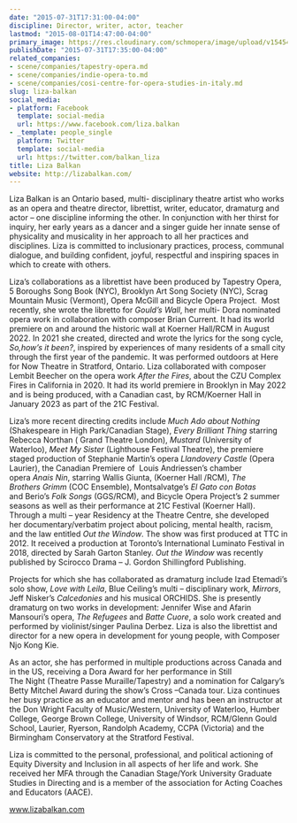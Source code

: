 ```yaml
---
date: "2015-07-31T17:31:00-04:00"
discipline: Director, writer, actor, teacher
lastmod: "2015-08-01T14:47:00-04:00"
primary_image: https://res.cloudinary.com/schmopera/image/upload/v1545409169/media/webhook-uploads/1438444979586/LizaHeadshot.jpg.jpg
publishDate: "2015-07-31T17:35:00-04:00"
related_companies:
- scene/companies/tapestry-opera.md
- scene/companies/indie-opera-to.md
- scene/companies/cosi-centre-for-opera-studies-in-italy.md
slug: liza-balkan
social_media:
- platform: Facebook
  template: social-media
  url: https://www.facebook.com/liza.balkan
- _template: people_single
  platform: Twitter
  template: social-media
  url: https://twitter.com/balkan_liza
title: Liza Balkan
website: http://lizabalkan.com/
---
```

Liza Balkan is an Ontario based, multi- disciplinary theatre artist who works as an opera and theatre director, librettist, writer, educator, dramaturg and actor – one discipline informing the other. In conjunction with her thirst for inquiry, her early years as a dancer and a singer guide her innate sense of physicality and musicality in her approach to all her practices and disciplines. Liza is committed to inclusionary practices, process, communal dialogue, and building confident, joyful, respectful and inspiring spaces in which to create with others.

Liza’s collaborations as a librettist have been produced by Tapestry Opera, 5 Boroughs Song Book (NYC), Brooklyn Art Song Society (NYC), Scrag Mountain Music (Vermont), Opera McGill and Bicycle Opera Project.  Most recently, she wrote the libretto for _Gould’s Wall_, her multi- Dora nominated opera work in collaboration with composer Brian Current. It had its world premiere on and around the historic wall at Koerner Hall/RCM in August 2022. In 2021 she created, directed and wrote the lyrics for the song cycle, _So,how’s it been?_, inspired by experiences of many residents of a small city through the first year of the pandemic. It was performed outdoors at Here for Now Theatre in Stratford, Ontario. Liza collaborated with composer Lembit Beecher on the opera work _After the Fires_, about the CZU Complex Fires in California in 2020. It had its world premiere in Brooklyn in May 2022 and is being produced, with a Canadian cast, by RCM/Koerner Hall in January 2023 as part of the 21C Festival.

Liza’s more recent directing credits include _Much Ado about Nothing_ (Shakespeare in High Park/Canadian Stage), _Every Brilliant Thing_ starring Rebecca Northan ( Grand Theatre London), _Mustard_ (University of Waterloo), _Meet My Sister_ (Lighthouse Festival Theatre), the premiere staged production of Stephanie Martin’s opera _Llandovery Castle_ (Opera Laurier), the Canadian Premiere of  Louis Andriessen’s chamber opera _Anais Nin_, starring Wallis Giunta, (Koerner Hall /RCM), _The Brothers Grimm_ (COC Ensemble), Montsalvatge’s _El Gato con Botas_ and Berio’s _Folk Songs_ (GGS/RCM), and Bicycle Opera Project’s 2 summer seasons as well as their performance at 21C Festival (Koerner Hall). Through a multi – year Residency at the Theatre Centre, she developed her documentary/verbatim project about policing, mental health, racism, and the law entitled _Out the Window_. The show was first produced at TTC in 2012. It received a production at Toronto’s International Luminato Festival in 2018, directed by Sarah Garton Stanley. _Out the Window_ was recently published by Scirocco Drama – J. Gordon Shillingford Publishing.

Projects for which she has collaborated as dramaturg include Izad Etemadi’s solo show, _Love with Leila_, Blue Ceiling’s multi – disciplinary work, _Mirrors_, Jeff Nisker’s _Calcedonies_ and his musical ORCHIDS. She is presently dramaturg on two works in development: Jennifer Wise and Afarin Mansouri’s opera, _The Refugees_ and _Batte Cuore_, a solo work created and performed by violinist/singer Paulina Derbez. Liza is also the librettist and director for a new opera in development for young people, with Composer Njo Kong Kie.

As an actor, she has performed in multiple productions across Canada and in the US, receiving a Dora Award for her performance in Still The Night (Theatre Passe Muraille/Tapestry) and a nomination for Calgary’s Betty Mitchel Award during the show’s Cross –Canada tour. Liza continues her busy practice as an educator and mentor and has been an instructor at the Don Wright Faculty of Music/Western, University of Waterloo, Humber College, George Brown College, University of Windsor, RCM/Glenn Gould School, Laurier, Ryerson, Randolph Academy, CCPA (Victoria) and the Birmingham Conservatory at the Stratford Festival.

Liza is committed to the personal, professional, and political actioning of Equity Diversity and Inclusion in all aspects of her life and work. She received her MFA through the Canadian Stage/York University Graduate Studies in Directing and is a member of the association for Acting Coaches and Educators (AACE).

www.lizabalkan.com